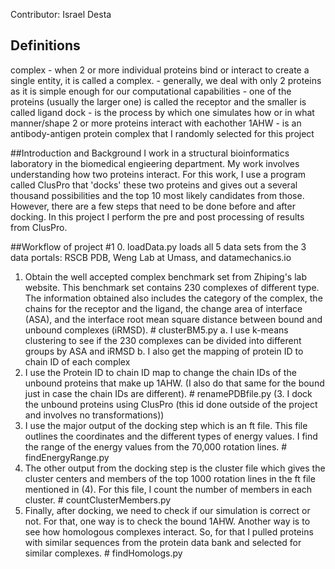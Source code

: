 Contributor: Israel Desta

## Definitions
complex - when 2 or more individual proteins bind or interact to create a single entity, it is called a complex.
	- generally, we deal with only 2 proteins as it is simple enough for our computational capabilities
	- one of the proteins (usually the larger one) is called the receptor and the smaller is called ligand 
dock    - is the process by which one simulates how or in what manner/shape 2 or more proteins interact with eachother
1AHW    - is an antibody-antigen protein complex that I randomly selected for this project

##Introduction and Background
I work in a structural bioinformatics laboratory in the biomedical engieering department. My work involves understanding how two proteins interact.
For this work, I use a program called ClusPro that 'docks' these two proteins and gives out a several thousand possibilities and the top 10 most
likely candidates from those. However, there are a few steps that need to be done before and after docking. In this project I perform the pre and
post processing of results from ClusPro. 

##Workflow of project #1
0. loadData.py loads all 5 data sets from the 3 data portals: RSCB PDB, Weng Lab at Umass, and datamechanics.io
1. Obtain the well accepted complex benchmark set from Zhiping's lab website. This benchmark set contains 230 complexes of different type. The 
information obtained also includes the category of the complex, the chains for the receptor and the ligand, the change area of interface (ASA), 
and the interface root mean square distance between bound and unbound complexes (iRMSD). # clusterBM5.py 
	a. I use k-means clustering to see if the 230 complexes can be divided into different groups by ASA and iRMSD
	b. I also get the mapping of protein ID to chain ID of each complex
2. I use the Protein ID to chain ID map to change the chain IDs of the unbound proteins that make up 1AHW. (I also do that same for the bound
just in case the chain IDs are different). # renamePDBfile.py
(3. I dock the unbound proteins using ClusPro (this id done outside of the project and involves no transformations))
4. I use the major output of the docking step which is an ft file. This file outlines the coordinates and the different types of energy values.
I find the range of the energy values from the 70,000 rotation lines. # findEnergyRange.py
5. The other output from the docking step is the cluster file which gives the cluster centers and members of the top 1000 rotation lines in the 
ft file mentioned in (4). For this file, I count the number of members in each cluster. # countClusterMembers.py
6. Finally, after docking, we need to check if our simulation is correct or not. For that, one way is to check the bound 1AHW. Another way is to
see how homologous complexes interact. So, for that I pulled proteins with similar sequences from the protein data bank and selected for similar
complexes. # findHomologs.py
